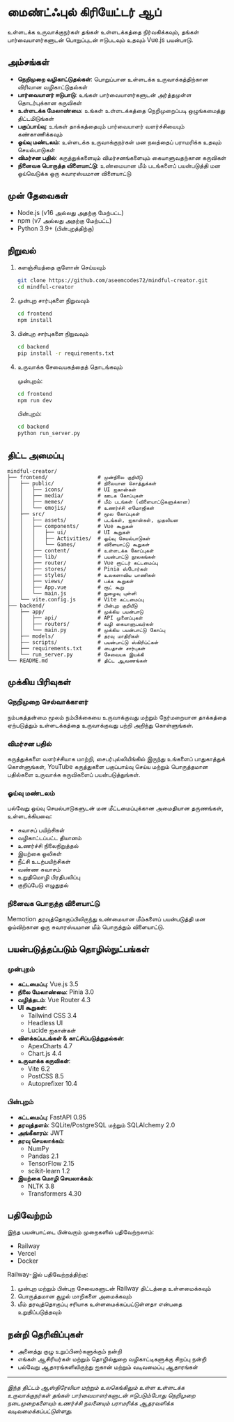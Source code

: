 # மைண்ட்ஃபுல் கிரியேட்டர் ஆப்

உள்ளடக்க உருவாக்குநர்கள் தங்கள் உள்ளடக்கத்தை நிர்வகிக்கவும், தங்கள் பார்வையாளர்களுடன் பொறுப்புடன் ஈடுபடவும் உதவும் Vue.js பயன்பாடு.

## அம்சங்கள்

- **நெறிமுறை வழிகாட்டுதல்கள்**: பொறுப்பான உள்ளடக்க உருவாக்கத்திற்கான விரிவான வழிகாட்டுதல்கள்
- **பார்வையாளர் ஈடுபாடு**: உங்கள் பார்வையாளர்களுடன் அர்த்தமுள்ள தொடர்புக்கான கருவிகள்
- **உள்ளடக்க மேலாண்மை**: உங்கள் உள்ளடக்கத்தை நெறிமுறைப்படி ஒழுங்கமைத்து திட்டமிடுங்கள்
- **பகுப்பாய்வு**: உங்கள் தாக்கத்தையும் பார்வையாளர் வளர்ச்சியையும் கண்காணிக்கவும்
- **ஓய்வு மண்டலம்**: உள்ளடக்க உருவாக்குநர்கள் மன நலத்தைப் பராமரிக்க உதவும் செயல்பாடுகள்
- **விமர்சன பதில்**: கருத்துக்களையும் விமர்சனங்களையும் கையாளுவதற்கான கருவிகள்
- **நினைவக பொருத்த விளையாட்டு**: உண்மையான மீம் படங்களைப் பயன்படுத்தி மன ஓய்வெடுக்க ஒரு சுவாரஸ்யமான விளையாட்டு

## முன் தேவைகள்

- Node.js (v16 அல்லது அதற்கு மேற்பட்ட)
- npm (v7 அல்லது அதற்கு மேற்பட்ட)
- Python 3.9+ (பின்புறத்திற்கு)

## நிறுவல்

1. களஞ்சியத்தை குளோன் செய்யவும்
   ```bash
   git clone https://github.com/aseemcodes72/mindful-creator.git
   cd mindful-creator
   ```

2. முன்புற சார்புகளை நிறுவவும்
   ```bash
   cd frontend
   npm install
   ```

3. பின்புற சார்புகளை நிறுவவும்
   ```bash
   cd backend
   pip install -r requirements.txt
   ```

4. உருவாக்க சேவையகத்தைத் தொடங்கவும்

   முன்புறம்:
   ```bash
   cd frontend
   npm run dev
   ```

   பின்புறம்:
   ```bash
   cd backend
   python run_server.py
   ```

## திட்ட அமைப்பு

```
mindful-creator/
├── frontend/                # முன்நிலை குறியீடு
│   ├── public/              # நிலையான சொத்துக்கள்
│   │   ├── icons/           # UI ஐகான்கள்
│   │   ├── media/           # ஊடக கோப்புகள்
│   │   ├── memes/           # மீம் படங்கள் (விளையாட்டுகளுக்கான)
│   │   └── emojis/          # உணர்ச்சி எமோஜிகள்
│   ├── src/                 # மூல கோப்புகள்
│   │   ├── assets/          # படங்கள், ஐகான்கள், முதலியன
│   │   ├── components/      # Vue கூறுகள்
│   │   │   ├── ui/          # UI கூறுகள்
│   │   │   ├── Activities/  # ஓய்வு செயல்பாடுகள்
│   │   │   └── Games/       # விளையாட்டு கூறுகள்
│   │   ├── content/         # உள்ளடக்க கோப்புகள்
│   │   ├── lib/             # பயன்பாட்டு நூலகங்கள்
│   │   ├── router/          # Vue ரூட்டர் கட்டமைப்பு
│   │   ├── stores/          # Pinia ஸ்டோர்கள்
│   │   ├── styles/          # உலகளாவிய பாணிகள்
│   │   ├── views/           # பக்க கூறுகள்
│   │   ├── App.vue          # ரூட் கூறு
│   │   └── main.js          # நுழைவு புள்ளி
│   └── vite.config.js       # Vite கட்டமைப்பு
├── backend/                 # பின்புற குறியீடு
│   ├── app/                 # முக்கிய பயன்பாடு
│   │   ├── api/             # API முனைப்புகள்
│   │   ├── routers/         # வழி கையாளுபவர்கள்
│   │   └── main.py          # முக்கிய பயன்பாட்டு கோப்பு
│   ├── models/              # தரவு மாதிரிகள்
│   ├── scripts/             # பயன்பாட்டு ஸ்கிரிப்ட்கள்
│   ├── requirements.txt     # பைதான் சார்புகள்
│   └── run_server.py        # சேவையக இயக்கி
└── README.md                # திட்ட ஆவணங்கள்
```

## முக்கிய பிரிவுகள்

### நெறிமுறை செல்வாக்காளர்
நம்பகத்தன்மை மூலம் நம்பிக்கையை உருவாக்குவது மற்றும் நேர்மறையான தாக்கத்தை ஏற்படுத்தும் உள்ளடக்கத்தை உருவாக்குவது பற்றி அறிந்து கொள்ளுங்கள்.

### விமர்சன பதில்
கருத்துக்களை வளர்ச்சியாக மாற்றி, சைபர்புல்லியிங்கில் இருந்து உங்களைப் பாதுகாத்துக் கொள்ளுங்கள், YouTube கருத்துகளை பகுப்பாய்வு செய்ய மற்றும் பொருத்தமான பதில்களை உருவாக்க கருவிகளைப் பயன்படுத்துங்கள்.

### ஓய்வு மண்டலம்
பல்வேறு ஓய்வு செயல்பாடுகளுடன் மன மீட்டமைப்புக்கான அமைதியான தருணங்கள், உள்ளடக்கியவை:
- சுவாசப் பயிற்சிகள்
- வழிகாட்டப்பட்ட தியானம்
- உணர்ச்சி நிலைநிறுத்தல்
- இயற்கை ஒலிகள்
- நீட்சி உடற்பயிற்சிகள்
- வண்ண சுவாசம்
- உறுதிமொழி பிரதிபலிப்பு
- குறிப்பேடு எழுதுதல்

### நினைவக பொருத்த விளையாட்டு
Memotion தரவுத்தொகுப்பிலிருந்து உண்மையான மீம்களைப் பயன்படுத்தி மன ஓய்விற்கான ஒரு சுவாரஸ்யமான மீம் பொருத்தும் விளையாட்டு.

## பயன்படுத்தப்படும் தொழில்நுட்பங்கள்

### முன்புறம்
- **கட்டமைப்பு**: Vue.js 3.5
- **நிலை மேலாண்மை**: Pinia 3.0
- **வழித்தடம்**: Vue Router 4.3
- **UI கூறுகள்**: 
  - Tailwind CSS 3.4
  - Headless UI
  - Lucide ஐகான்கள்
- **விளக்கப்படங்கள் & காட்சிப்படுத்துதல்கள்**:
  - ApexCharts 4.7
  - Chart.js 4.4
- **உருவாக்க கருவிகள்**: 
  - Vite 6.2
  - PostCSS 8.5
  - Autoprefixer 10.4

### பின்புறம்
- **கட்டமைப்பு**: FastAPI 0.95
- **தரவுத்தளம்**: SQLite/PostgreSQL மற்றும் SQLAlchemy 2.0
- **அங்கீகாரம்**: JWT
- **தரவு செயலாக்கம்**: 
  - NumPy
  - Pandas 2.1
  - TensorFlow 2.15
  - scikit-learn 1.2
- **இயற்கை மொழி செயலாக்கம்**:
  - NLTK 3.8
  - Transformers 4.30

## பதிவேற்றம்

இந்த பயன்பாட்டை பின்வரும் முறைகளில் பதிவேற்றலாம்:
- Railway
- Vercel
- Docker

Railway-இல் பதிவேற்றத்திற்கு:
1. முன்புற மற்றும் பின்புற சேவைகளுடன் Railway திட்டத்தை உள்ளமைக்கவும்
2. பொருத்தமான சூழல் மாறிகளை அமைக்கவும்
3. மீம் தரவுத்தொகுப்பு சரியாக உள்ளமைக்கப்பட்டுள்ளதா என்பதை உறுதிப்படுத்தவும்

## நன்றி தெரிவிப்புகள்

- அனைத்து குழு உறுப்பினர்களுக்கும் நன்றி
- எங்கள் ஆசிரியர்கள் மற்றும் தொழில்துறை வழிகாட்டிகளுக்கு சிறப்பு நன்றி
- பல்வேறு ஆதாரங்களிலிருந்து ஐகான் மற்றும் வடிவமைப்பு ஆதாரங்கள்

---

*இந்த திட்டம் ஆஸ்திரேலியா மற்றும் உலகெங்கிலும் உள்ள உள்ளடக்க உருவாக்குநர்கள் தங்கள் பார்வையாளர்களுடன் ஈடுபடும்போது நெறிமுறை நடைமுறைகளையும் உணர்ச்சி நலனையும் பராமரிக்க ஆதரவளிக்க வடிவமைக்கப்பட்டுள்ளது.* 